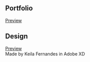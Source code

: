 ## Portfolio
[Preview](https://portfolio.keila.now.sh)

## Design
[Preview](https://xd.adobe.com/view/ba626acb-1c56-4a7b-4f0a-6f6fe4b45543-cc53/)  
Made by Keila Fernandes in Adobe XD  
